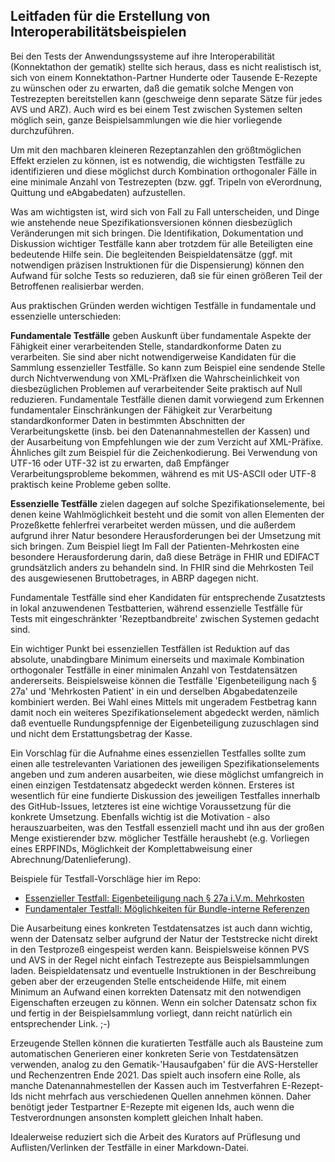 ## Leitfaden für die Erstellung von Interoperabilitätsbeispielen  

Bei den Tests der Anwendungssysteme auf ihre Interoperabilität (Konnektathon der gematik) stellte sich heraus, dass es nicht realistisch ist, sich von einem Konnektathon-Partner Hunderte oder Tausende E-Rezepte zu wünschen oder zu erwarten, daß die gematik solche Mengen von Testrezepten bereitstellen kann (geschweige denn separate Sätze für jedes AVS und ARZ). Auch wird es bei einem Test zwischen Systemen selten möglich sein, ganze Beispielsammlungen wie die hier vorliegende durchzuführen.

Um mit den machbaren kleineren Rezeptanzahlen den größtmöglichen Effekt erzielen zu können, ist es notwendig, die wichtigsten Testfälle zu identifizieren und diese möglichst durch Kombination orthogonaler Fälle in eine minimale Anzahl von Testrezepten (bzw. ggf. Tripeln von eVerordnung, Quittung und eAbgabedaten) aufzustellen.

Was am wichtigsten ist, wird sich von Fall zu Fall unterscheiden, und Dinge wie anstehende neue Spezifikationsversionen können diesbezüglich Veränderungen mit sich bringen. Die Identifikation, Dokumentation und Diskussion wichtiger Testfälle kann aber trotzdem für alle Beteiligten eine bedeutende Hilfe sein. Die begleitenden Beispieldatensätze (ggf. mit notwendigen präzisen Instruktionen für die Dispensierung) können den Aufwand für solche Tests so reduzieren, daß sie für einen größeren Teil der Betroffenen realisierbar werden.

Aus praktischen Gründen werden wichtigen Testfälle in fundamentale und essenzielle unterschieden:

**Fundamentale Testfälle** geben Auskunft über fundamentale Aspekte der Fähigkeit einer verarbeitenden Stelle, standardkonforme Daten zu verarbeiten. Sie sind aber nicht notwendigerweise Kandidaten für die Sammlung essenzieller Testfälle. So kann zum Beispiel eine sendende Stelle durch Nichtverwendung von XML-PräfIxen die Wahrscheinlichkeit von diesbezüglichen Problemen auf verarbeitender Seite praktisch auf Null reduzieren. Fundamentale Testfälle dienen damit vorwiegend zum Erkennen fundamentaler Einschränkungen der Fähigkeit zur Verarbeitung standardkonformer Daten in bestimmten Abschnitten der Verarbeitungskette (insb. bei den Datenannahmestellen der Kassen) und der Ausarbeitung von Empfehlungen wie der zum Verzicht auf XML-Präfixe. Ähnliches gilt zum Beispiel für die Zeichenkodierung. Bei Verwendung von UTF-16 oder UTF-32 ist zu erwarten, daß Empfänger Verarbeitungsprobleme bekommen, während es mit US-ASCII oder UTF-8 praktisch keine Probleme geben sollte.

**Essenzielle Testfälle** zielen dagegen auf solche Spezifikationselemente, bei denen keine Wahlmöglichkeit besteht und die somit von allen Elementen der Prozeßkette fehlerfrei verarbeitet werden müssen, und die außerdem aufgrund ihrer Natur besondere Herausforderungen bei der Umsetzung mit sich bringen. Zum Beispiel liegt Im Fall der Patienten-Mehrkosten eine besondere Herausforderung darin, daß diese Beträge in FHIR und EDIFACT grundsätzlich anders zu behandeln sind. In FHIR sind die Mehrkosten Teil des ausgewiesenen Bruttobetrages, in ABRP dagegen nicht.

Fundamentale Testfälle sind eher Kandidaten für entsprechende Zusatztests in lokal anzuwendenen Testbatterien, während essenzielle Testfälle für Tests mit eingeschränkter 'Rezeptbandbreite' zwischen Systemen gedacht sind.

Ein wichtiger Punkt bei essenziellen Testfällen ist Reduktion auf das absolute, unabdingbare Minimum einerseits und maximale Kombination orthogonaler Testfälle in einer minimalen Anzahl von Testdatensätzen andererseits. Beispielsweise können die Testfälle 'Eigenbeteiligung nach § 27a' und 'Mehrkosten Patient' in ein und derselben Abgabedatenzeile kombiniert werden. Bei Wahl eines Mittels mit ungeradem Festbetrag kann damit noch ein weiteres Spezifikationselement abgedeckt werden, nämlich daß eventuelle Rundungspfennige der Eigenbeteiligung zuzuschlagen sind und nicht dem Erstattungsbetrag der Kasse.

Ein Vorschlag für die Aufnahme eines essenziellen Testfalles sollte zum einen alle testrelevanten Variationen des jeweiligen Spezifikationselements angeben und zum anderen ausarbeiten, wie diese möglichst umfangreich in einen einzigen Testdatensatz abgedeckt werden können. Ersteres ist wesentlich für eine fundierte Diskussion des jeweiligen Testfalles innerhalb des GitHub-Issues, letzteres ist eine wichtige Voraussetzung für die konkrete Umsetzung. Ebenfalls wichtig ist die Motivation - also herauszuarbeiten, was den Testfall essenziell macht und ihn aus der großen Menge existierender bzw. möglicher Testfälle heraushebt (e.g. Vorliegen eines ERPFINDs, Möglichkeit der Komplettabweisung einer Abrechnung/Datenlieferung).

Beispiele für Testfall-Vorschläge hier im Repo:

- [Essenzieller Testfall: Eigenbeteiligung nach § 27a i.V.m. Mehrkosten](https://github.com/DAV-ABDA/eRezept-Beispiele/issues/19)
- [Fundamentaler Testfall: Möglichkeiten für Bundle-interne Referenzen](https://github.com/DAV-ABDA/eRezept-Beispiele/issues/16)

Die Ausarbeitung eines konkreten Testdatensatzes ist auch dann wichtig, wenn der Datensatz selber aufgrund der Natur der Teststrecke nicht direkt in den Testprozeß eingespeist werden kann. Beispielsweise können PVS und AVS in der Regel nicht einfach Testrezepte aus Beispielsammlungen laden. Beispieldatensatz und eventuelle Instruktionen in der Beschreibung geben aber der erzeugenden Stelle entscheidende Hilfe, mit einem Minimum an Aufwand einen korrekten Datensatz mit den notwendigen Eigenschaften erzeugen zu können. Wenn ein solcher Datensatz schon fix und fertig in der Beispielsammlung vorliegt, dann reicht natürlich ein entsprechender Link. ;-)

Erzeugende Stellen können die kuratierten Testfälle auch als Bausteine zum automatischen Generieren einer konkreten Serie von Testdatensätzen verwenden, analog zu den Gematik-'Hausaufgaben' für die AVS-Hersteller und Rechenzentren Ende 2021. Das spielt auch insofern eine Rolle, als manche Datenannahmestellen der Kassen auch im Testverfahren E-Rezept-Ids nicht mehrfach aus verschiedenen Quellen annehmen können. Daher benötigt jeder Testpartner E-Rezepte mit eigenen Ids, auch wenn die Testverordnungen ansonsten komplett gleichen Inhalt haben.

Idealerweise reduziert sich die Arbeit des Kurators auf Prüflesung und Auflisten/Verlinken der Testfälle in einer Markdown-Datei.
